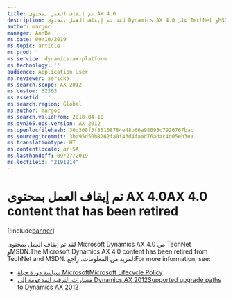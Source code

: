 ```yaml
---
title: تم إيقاف العمل بمحتوى AX 4.0
description: لقد تم إيقاف العمل بمحتوى Dynamics AX 4.0 على TechNet وMSDN.
author: margoc
manager: AnnBe
ms.date: 09/10/2019
ms.topic: article
ms.prod: ''
ms.service: dynamics-ax-platform
ms.technology: ''
audience: Application User
ms.reviewer: sericks
ms.search.scope: AX 2012
ms.custom: 62303
ms.assetid: ''
ms.search.region: Global
ms.author: margoc
ms.search.validFrom: 2018-04-10
ms.dyn365.ops.version: AX 2012
ms.openlocfilehash: 30d308f3f85108784e48b66a98095c7926767bac
ms.sourcegitcommit: 3ba95d50b8262fa0f43d4faad76adac4d05eb3ea
ms.translationtype: HT
ms.contentlocale: ar-SA
ms.lasthandoff: 09/27/2019
ms.locfileid: "2191214"
---
```

# <a name="ax-40-content-that-has-been-retired"></a><span data-ttu-id="41d9d-103">تم إيقاف العمل بمحتوى AX 4.0</span><span class="sxs-lookup"><span data-stu-id="41d9d-103">AX 4.0 content that has been retired</span></span>

[!include[banner](../includes/banner.md)]

<span data-ttu-id="41d9d-104">لقد تم إيقاف العمل بمحتوى Microsoft Dynamics AX 4.0 من TechNet وMSDN.</span><span class="sxs-lookup"><span data-stu-id="41d9d-104">The Microsoft Dynamics AX 4.0 content has been retired from TechNet and MSDN.</span></span> <span data-ttu-id="41d9d-105">لمزيد من المعلومات، راجع:</span><span class="sxs-lookup"><span data-stu-id="41d9d-105">For more information, see:</span></span>

- [<span data-ttu-id="41d9d-106">سياسة دورة حياة Microsoft</span><span class="sxs-lookup"><span data-stu-id="41d9d-106">Microsoft Lifecycle Policy</span></span>](https://support.microsoft.com/lifecycle/search?alpha=Microsoft%20Dynamics%20AX%204.0)
- [<span data-ttu-id="41d9d-107">مسارات الترقية المدعومة إلى Dynamics AX 2012</span><span class="sxs-lookup"><span data-stu-id="41d9d-107">Supported upgrade paths to Dynamics AX 2012</span></span>](https://technet.microsoft.com/library/dd362093.aspx)

